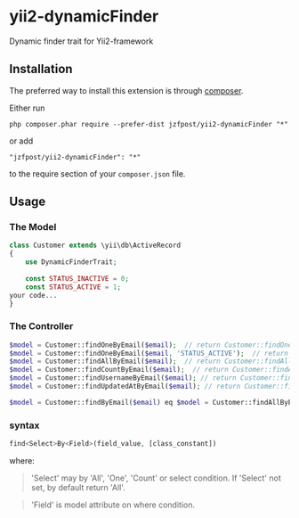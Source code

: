 # yii2-dynamicFinder
Dynamic finder trait for Yii2-framework

Installation
------------

The preferred way to install this extension is through [composer](http://getcomposer.org/download/).

Either run

```
php composer.phar require --prefer-dist jzfpost/yii2-dynamicFinder "*"
```

or add

```
"jzfpost/yii2-dynamicFinder": "*"
```

to the require section of your `composer.json` file.

Usage
-----

### The Model

```php
class Customer extends \yii\db\ActiveRecord
{
    use DynamicFinderTrait;
    
    const STATUS_INACTIVE = 0;
    const STATUS_ACTIVE = 1;
your code...
}
```

### The Controller

```php
$model = Customer::findOneByEmail($email);  // return Customer::findOne('email' => $email);
$model = Customer::findOneByEmail($email, 'STATUS_ACTIVE');  // return Customer::findOne('email' => $email, 'STATUS_ACTIVE' => 1);
$model = Customer::findAllByEmail($email);  // return Customer::findAll('email' => $email);
$model = Customer::findCountByEmail($email);  // return Customer::findAll('email' => $email)->count();
$model = Customer::findUsernameByEmail($email); // return Customer::find()->select('username')->andWhere('email' => $email)->first();
$model = Customer::findUpdatedAtByEmail($email); // return Customer::find()->select('updated_at')->andWhere('email' => $email)->first();

$model = Customer::findByEmail($email) eq $model = Customer::findAllByEmail($email);

```

### syntax
```php
find<Select>By<Field>(field_value, [class_constant])
```
where:
>'Select' may by 'All', 'One', 'Count' or select condition. If 'Select' not set, by default return 'All'.

>'Field' is model attribute on where condition.
